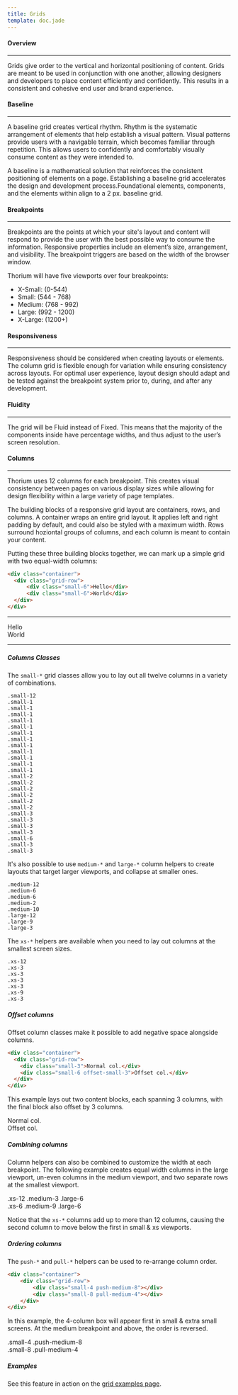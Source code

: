 ```yaml
---
title: Grids
template: doc.jade
---
```


#### Overview

---

Grids give order to the vertical and horizontal positioning of content. Grids are meant to be used in conjunction with one another, allowing designers and developers to place content efficiently and confidently. This results in a consistent and cohesive end user and brand experience.

#### Baseline

---

A baseline grid creates vertical rhythm. Rhythm is the systematic arrangement of elements that help establish a visual pattern. Visual patterns provide users with a navigable terrain, which becomes familiar through repetition. This allows users to confidently and comfortably visually consume content as they were intended to.

A baseline is a mathematical solution that reinforces the consistent positioning of elements on a page. Establishing a baseline grid accelerates the design and development process.Foundational elements, components, and the elements within align to a 2 px. baseline grid.

#### Breakpoints

---

Breakpoints are the points at which your site's layout and content will respond to provide the user with the best possible way to consume the information. Responsive properties include an element’s size, arrangement, and visibility. The breakpoint triggers are based on the width of the browser window.

Thorium will have five viewports over four breakpoints:

* X-Small: (0-544)
* Small: (544 - 768)
* Medium: (768 - 992)
* Large: (992 - 1200)
* X-Large: (1200+)

#### Responsiveness

---

Responsiveness should be considered when creating layouts or elements. The column grid is flexible enough for variation while ensuring consistency across layouts. For optimal user experience, layout design should adapt and be tested against the breakpoint system prior to, during, and after any development.

#### Fluidity

---

The grid will be Fluid instead of Fixed. This means that the majority of the components inside have percentage widths, and thus adjust to the user’s screen resolution.

#### Columns

---

Thorium uses 12 columns for each breakpoint. This creates visual consistency between pages on various display sizes while allowing for design flexibility within a large variety of page templates.

The building blocks of a responsive grid layout are containers, rows, and columns.  A container wraps an entire grid layout. It applies left and right padding by default, and could also be styled with a maximum width. Rows surround hoziontal groups of columns, and each column is meant to contain your content.

Putting these three building blocks together, we can mark up a simple grid with two equal-width columns:

```html
<div class="container">
  <div class="grid-row">
      <div class="small-6">Hello</div>
      <div class="small-6">World</div>
  </div>
</div>
```

---

<div class="grid-row">
    <div class="small-6">Hello</div>
    <div class="small-6">World</div>
</div>

---

##### Columns Classes

The `small-*` grid classes allow you to lay out all twelve columns in a variety of combinations.

<div class="example">
    <div class="container">
        <div class="grid-row">
            <div class="small-12"><code>.small-12</code></div>
        </div>
        <div class="grid-row">
            <div class="small-1"><code>.small-1</code></div>
            <div class="small-1"><code>.small-1</code></div>
            <div class="small-1"><code>.small-1</code></div>
            <div class="small-1"><code>.small-1</code></div>
            <div class="small-1"><code>.small-1</code></div>
            <div class="small-1"><code>.small-1</code></div>
            <div class="small-1"><code>.small-1</code></div>
            <div class="small-1"><code>.small-1</code></div>
            <div class="small-1"><code>.small-1</code></div>
            <div class="small-1"><code>.small-1</code></div>
            <div class="small-1"><code>.small-1</code></div>
            <div class="small-1"><code>.small-1</code></div>
        </div>
        <div class="grid-row">
            <div class="small-2"><code>.small-2</code></div>
            <div class="small-2"><code>.small-2</code></div>
            <div class="small-2"><code>.small-2</code></div>
            <div class="small-2"><code>.small-2</code></div>
            <div class="small-2"><code>.small-2</code></div>
            <div class="small-2"><code>.small-2</code></div>
        </div>
        <div class="grid-row">
            <div class="small-3"><code>.small-3</code></div>
            <div class="small-3"><code>.small-3</code></div>
            <div class="small-3"><code>.small-3</code></div>
            <div class="small-3"><code>.small-3</code></div>
        </div>
        <div class="grid-row">
            <div class="small-6"><code>.small-6</code></div>
            <div class="small-3"><code>.small-3</code></div>
            <div class="small-3"><code>.small-3</code></div>
        </div>
    </div>
</div>

It's also possible to use `medium-*` and `large-*` column helpers to create layouts that target larger viewports, and collapse at smaller ones.

<div class="example">
    <div class="container">
        <div class="grid-row">
            <div class="medium-12"><code>.medium-12</code></div>
        </div>
        <div class="grid-row">
            <div class="medium-6"><code>.medium-6</code></div>
            <div class="medium-6"><code>.medium-6</code></div>
        </div>
        <div class="grid-row">
            <div class="medium-2"><code>.medium-2</code></div>
            <div class="medium-10"><code>.medium-10</code></div>
        </div>
        <div class="grid-row">
            <div class="large-12"><code>.large-12</code></div>
        </div>
        <div class="grid-row">
            <div class="large-9"><code>.large-9</code></div>
            <div class="large-3"><code>.large-3</code></div>
        </div>
    </div>
</div>

The `xs-*` helpers are available when you need to lay out columns at the smallest screen sizes.

<div class="example">
    <div class="container">
        <div class="grid-row">
            <div class="xs-12"><code>.xs-12</code></div>
        </div>
        <div class="grid-row">
            <div class="xs-3"><code>.xs-3</code></div>
            <div class="xs-3"><code>.xs-3</code></div>
            <div class="xs-3"><code>.xs-3</code></div>
            <div class="xs-3"><code>.xs-3</code></div>
        </div>
        <div class="grid-row">
            <div class="xs-9"><code>.xs-9</code></div>
            <div class="xs-3"><code>.xs-3</code></div>
        </div>
    </div>
</div>

##### Offset columns

Offset column classes make it possible to add negative space alongside columns.

```html
<div class="container">
  <div class="grid-row">
    <div class="small-3">Normal col.</div>
    <div class="small-6 offset-small-3">Offset col.</div>
  </div>
</div>
```

This example lays out two content blocks, each spanning 3 columns, with the final block also offset by 3 columns.

<div class="example">
    <div class="container">
        <div class="grid-row">
            <div class="small-3">Normal col.</div>
            <div class="small-6 offset-small-3">Offset col.</div>
        </div>
    </div>
</div>

##### Combining columns

Column helpers can also be combined to customize the width at each breakpoint. The following example creates equal width columns in the large viewport, un-even columns in the medium viewport, and two separate rows at the smallest viewport.

<div class="example">
    <div class="container">
        <div class="grid-row">
            <div class="xs-12 medium-3 large-6">.xs-12 .medium-3 .large-6</div>
            <div class="xs-6 medium-9 large-6">.xs-6 .medium-9 .large-6</div>
        </div>
    </div>
</div>

Notice that the `xs-*` columns add up to more than 12 columns, causing the second column to move below the first in small &amp; xs viewports.

##### Ordering columns

The `push-*` and `pull-*` helpers can be used to re-arrange column order.

```html
<div class="container">
    <div class="grid-row">
        <div class="small-4 push-medium-8"></div>
        <div class="small-8 pull-medium-4"></div>
    </div>
</div>
```

In this example, the 4-column box will appear first in small &amp; extra small screens. At the medium breakpoint and above, the order is reversed.

<div class="example">
    <div class="container">
        <div class="grid-row">
            <div class="small-4 push-medium-8">.small-4 .push-medium-8</div>
            <div class="small-8 pull-medium-4">.small-8 .pull-medium-4</div>
        </div>
    </div>
</div>

##### Examples

See this feature in action on the [grid examples page](/examples/grid.html).

